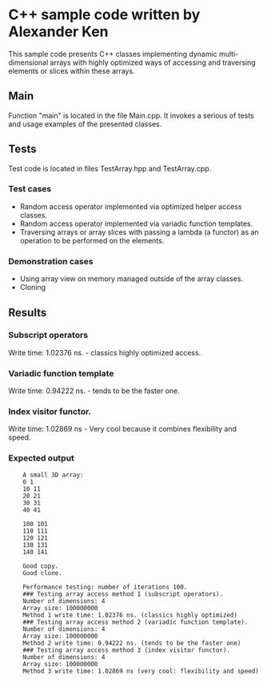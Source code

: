 # C++ sample code written by Alexander Ken

This sample code presents C++ classes implementing dynamic multi-dimensional arrays with highly optimized ways of accessing and traversing elements or slices within these arrays.

## Main

Function "main" is located in the file Main.cpp. It invokes a serious of tests and usage examples of the presented classes.

## Tests

Test code is located in files TestArray.hpp and TestArray.cpp.

### Test cases

- Random access operator implemented via optimized helper access classes.
- Random access operator implemented via variadic function templates.
- Traversing arrays or array slices with passing a lambda (a functor) as an operation to be performed on the elements.

### Demonstration cases

- Using array view on memory managed outside of the array classes.
- Cloning

## Results

### Subscript operators
Write time: 1.02376 ns. - classics highly optimized access.

### Variadic function template
Write time: 0.94222 ns. - tends to be the faster one.

### Index visitor functor.
Write time: 1.02869 ns  - Very cool because it combines flexibility and speed.

### Expected output

		A small 3D array:
		0 1
		10 11
		20 21
		30 31
		40 41

		100 101
		110 111
		120 121
		130 131
		140 141

		Good copy.
		Good clone.

		Performance testing: number of iterations 100.
		### Testing array access method 1 (subscript operators).
		Number of dimensions: 4
		Array size: 100000000
		Method 1 write time: 1.02376 ns. (classics highly optimized)
		### Testing array access method 2 (variadic function template).
		Number of dimensions: 4
		Array size: 100000000
		Method 2 write time: 0.94222 ns. (tends to be the faster one)
		### Testing array access method 3 (index visitor functor).
		Number of dimensions: 4
		Array size: 100000000
		Method 3 write time: 1.02869 ns (very cool: flexibility and speed)
